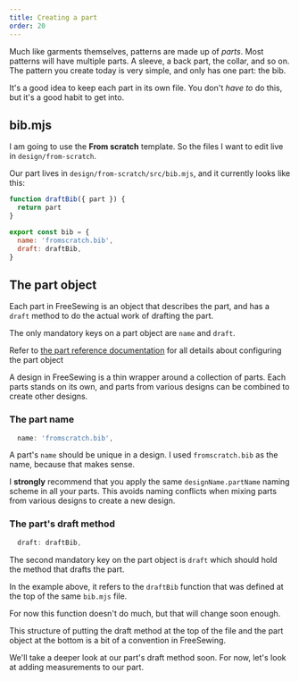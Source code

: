 ```yaml
---
title: Creating a part
order: 20
---
```


Much like garments themselves, patterns are made up of _parts_.
Most patterns will have multiple parts. A sleeve, a back part, the collar, and
so on. The pattern you create today is very simple, and only has one part: the bib.

<Tip>

It's a good idea to keep each part in its own file. You don't *have to* do
this, but it's a good habit to get into. 

</Tip>

## bib.mjs

I am going to use the **From scratch** template. So the files I want to edit live 
in `design/from-scratch`.

Our part lives in `design/from-scratch/src/bib.mjs`, and it currently looks like this:

```src/bib.mjs
function draftBib({ part }) {
  return part
}

export const bib = {
  name: 'fromscratch.bib',
  draft: draftBib,
}
```

## The part object

Each part in FreeSewing is an object that describes the part, and has a `draft`
method to do the actual work of drafting the part.

The only mandatory keys on a part object are `name` and `draft`.

<Related>

Refer to [the part reference documentation](/reference/api/part) for 
all details about configuring the part object 
</Related>

<Note>

A design in FreeSewing is a thin wrapper around a collection of parts.
Each parts stands on its own, and parts from various designs can be combined
to create other designs.
</Note>


### The part name

```src/bib.mjs
  name: 'fromscratch.bib',
```

A part's `name` should be unique in a design. I used `fromscratch.bib` as the
name, because that makes sense.

<Warning>

I **strongly** recommend that you apply the same `designName.partName` naming scheme in all your parts.
This avoids naming conflicts when mixing parts from various designs to create a new design.

</Warning>

### The part's draft method

```src/bib.mjs
  draft: draftBib,
```

The second mandatory key on the part object is `draft` which should hold the method that drafts the part.

In the example above, it refers to the `draftBib` function that was defined at the top of the same `bib.mjs` file.

For now this function doesn't do much, but that will change soon enough.

<Note>
This structure of putting the draft method at the top of the file and
the part object at the bottom is a bit of a convention in FreeSewing.
</Note>

We'll take a deeper look at our part's draft method soon. For now, let's look at adding measurements to our part.
